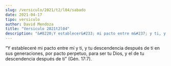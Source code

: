 ```yaml
---
slug: /versiculo/2021/t2/l04/sabado
date: 2021-04-17
tipo: versiculo
author: David Mendoza
title: "Versiculo 2021t2l04"
description: "&#8220;Y establecer&#233; mi pacto entre m&#237; y ti, y tu           descendencia despu&#233;s de ti en sus generaciones, por pacto           perpetuo, para ser tu Dios, y el de tu descendencia despu&#233;s de           ti&#8221; (G&#233;n. 17:7)."
---
```


“Y estableceré mi pacto entre mí y ti, y tu
descendencia después de ti en sus generaciones, por pacto
perpetuo, para ser tu Dios, y el de tu descendencia después de
ti” (Gén. 17:7).
